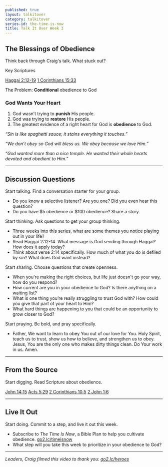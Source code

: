 ```yaml
---
published: true
layout: talkitover
category: talkitover
series-id: the-time-is-now
title: Talk It Over Week 3
---
```


## The Blessings of Obedience
<p class="lead">Think back through Craig's talk. What stuck out?</p> 

Key Scriptures

[Haggai 2:12-19](https://www.bible.com/bible/111/hag.2.12-19.niv) [1 Corinthians 15:33](https://www.bible.com/bible/111/1co.15.33.niv)

The Problem: **Conditional** obedience to God

### God Wants Your Heart

1. God wasn’t trying to **punish** His people.
2. God was trying to **restore** His people.
3. The greatest evidence of a right heart for God is **obedience** to God.  

_“Sin is like spaghetti sauce; it stains everything it touches.”_  

_“We don’t obey so God will bless us. We obey because we love Him.”_  

_“God wanted more than a nice temple. He wanted their whole hearts devoted and obedient to Him.”_

* * *

## Discussion Questions
<p class="lead">Start talking. Find a conversation starter for your group.</p> 

* Do you know a selective listener? Are you one? Did you even hear this question?
* Do you have $5 obedience or $100 obedience? Share a story.

<p class="lead">Start thinking. Ask questions to get your group thinking.</p> 

* Three weeks into this series, what are some themes you notice playing out in your life?
* Read Haggai 2:12-14. What message is God sending through Haggai? How does it apply today?
* Think about verse 2:14 specifically. How much of what you do is defiled by sin? What does God want instead?
 
<p class="lead">Start sharing. Choose questions that create openness.</p> 

* When you're making the right choices, but life just doesn't go your way, how do you respond?
* How current are you in your obedience to God? Is there anything on a waiting list?
* What is one thing you’re really struggling to trust God with? How could you give that part of your heart to Him?
* What hard things are happening to you that could be an opportunity to grow closer to God?

<p class="lead">Start praying. Be bold, and pray specifically.</p> 

* Father, We want to learn to obey You out of our love for You. Holy Spirit, teach us to trust, show us how to believe, and strengthen us to obey. Jesus, You are the only one who makes dirty things clean. Do Your work in us. Amen.

* * *

## From the Source
<p class="lead">Start digging. Read Scripture about obedience.</p>

[John 14:15](https://www.bible.com/bible/111/joh.14.15.niv) [Acts 5:29](https://www.bible.com/bible/111/act.5.29.niv) [2 Corinthians 10:5](https://www.bible.com/bible/111/2co.10.5.niv) [2 John 1:6](https://www.bible.com/bible/111/2jo.1.6.niv)

* * *

## Live It Out
<p class="lead">Start doing. Commit to a step, and live it out this week.</p>

* Subscribe to _The Time Is Now_, a Bible Plan to help you cultivate obedience. [go2.lc/timeisnow](timeisnow)
* What step will you take this week to prioritize in your obedience to God?

* * *

_Leaders, Craig filmed this video to thank you: [go2.lc/heroes](http://leaders.lifechurch.tv/you-are-the-heroes/)_
